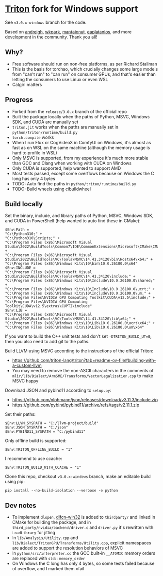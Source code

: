 # [Triton](https://github.com/triton-lang/triton) fork for Windows support

See `v3.0.x-windows` branch for the code.

Based on [andreigh](https://github.com/andreigh/triton/tree/windows), [wkpark](https://github.com/wkpark/triton/tree/windows-fix), [mantaionut](https://github.com/mantaionut/triton/tree/windows_support), [eaplatanios](https://github.com/eaplatanios/triton/tree/windows-fix), and more development in the community. Thank you all!

## Why?

* Free software should run on non-free platforms, as per Richard Stallman
* This is the basis for torchao, which crucially changes some large models from "can't run" to "can run" on consumer GPUs, and that's easier than letting the consumers to use Linux or even WSL
* Catgirl matters

## Progress

* Forked from the `release/3.0.x` branch of the official repo
* Built the package locally when the paths of Python, MSVC, Windows SDK, and CUDA are manually set
* `triton.jit` works when the paths are manually set in `python/triton/runtime/build.py`
* `torch.compile` works
* When I run Flux or CogVideoX in ComfyUI on Windows, it's almost as fast as on WSL on the same machine (although the memory usage is hard to profile in WSL)
* Only MSVC is supported, from my experience it's much more stable than GCC and Clang when working with CUDA on Windows
* Only CUDA is supported, help wanted to support AMD
* Most tests passed, except some overflows because on Windows the C long has only 4 bytes
* TODO: Auto find the paths in `python/triton/runtime/build.py`
* TODO: Build wheels using cibuildwheel

## Build locally

Set the binary, include, and library paths of Python, MSVC, Windows SDK, and CUDA in PowerShell (help wanted to auto find these in CMake):
```pwsh
$Env:Path =
"C:\Python310;" +
"C:\Python310\Scripts;" +
"C:\Program Files (x86)\Microsoft Visual Studio\2022\BuildTools\Common7\IDE\CommonExtensions\Microsoft\CMake\CMake\bin;" +
"C:\Program Files (x86)\Microsoft Visual Studio\2022\BuildTools\VC\Tools\MSVC\14.41.34120\bin\Hostx64\x64;" +
"C:\Program Files (x86)\Windows Kits\10\bin\10.0.26100.0\x64"
$Env:INCLUDE =
"C:\Program Files (x86)\Microsoft Visual Studio\2022\BuildTools\VC\Tools\MSVC\14.41.34120\include;" +
"C:\Program Files (x86)\Windows Kits\10\Include\10.0.26100.0\shared;" +
"C:\Program Files (x86)\Windows Kits\10\Include\10.0.26100.0\ucrt;" +
"C:\Program Files (x86)\Windows Kits\10\Include\10.0.26100.0\um;" +
"C:\Program Files\NVIDIA GPU Computing Toolkit\CUDA\v12.5\include;" +
"C:\Program Files\NVIDIA GPU Computing Toolkit\CUDA\v12.5\extras\CUPTI\include"
$Env:LIB =
"C:\Program Files (x86)\Microsoft Visual Studio\2022\BuildTools\VC\Tools\MSVC\14.41.34120\lib\x64;" +
"C:\Program Files (x86)\Windows Kits\10\Lib\10.0.26100.0\ucrt\x64;" +
"C:\Program Files (x86)\Windows Kits\10\Lib\10.0.26100.0\um\x64"
```

If you want to build the C++ unit tests and don't set `-DTRITON_BUILD_UT=0`, then you also need to add git to the paths.

Build LLVM using MSVC according to the instructions of the official Triton:
* https://github.com/triton-lang/triton?tab=readme-ov-file#building-with-a-custom-llvm
* You may need to remove the non-ASCII characters in the comments of `mlir/lib/Dialect/ArmSME/Transforms/VectorLegalization.cpp` to make MSVC happy

Download JSON and pybind11 according to `setup.py`:
* https://github.com/nlohmann/json/releases/download/v3.11.3/include.zip
* https://github.com/pybind/pybind11/archive/refs/tags/v2.11.1.zip

Set their paths:
```pwsh
$Env:LLVM_SYSPATH = "C:/llvm-project/build"
$Env:JSON_SYSPATH = "C:/json"
$Env:PYBIND11_SYSPATH = "C:/pybind11"
```

Only offline build is supported:
```pwsh
$Env:TRITON_OFFLINE_BUILD = "1"
```

I recommend to use ccache:
```pwsh
$Env:TRITON_BUILD_WITH_CCACHE = "1"
```

Clone this repo, checkout `v3.0.x-windows` branch, make an editable build using pip:
```pwsh
pip install --no-build-isolation --verbose -e python
```

## Dev notes

* To implement `dlopen`, [dlfcn-win32](https://github.com/dlfcn-win32/dlfcn-win32) is added to `thirdparty/` and linked in CMake for building the package, and in `third_party/nvidia/backend/driver.c` and `driver.py` it's rewritten with `LoadLibrary` for jitting
* In `lib/Analysis/Utility.cpp` and `lib/Dialect/TritonGPU/Transforms/Utility.cpp`, explicit namespaces are added to support the resolution behaviors of MSVC
* In `python/src/interpreter.cc` the GCC built-in `__ATOMIC` memory orders are replaced with `std::memory_order`
* On Windows the C long has only 4 bytes, so some tests failed because of overflow, and I marked them xfail
